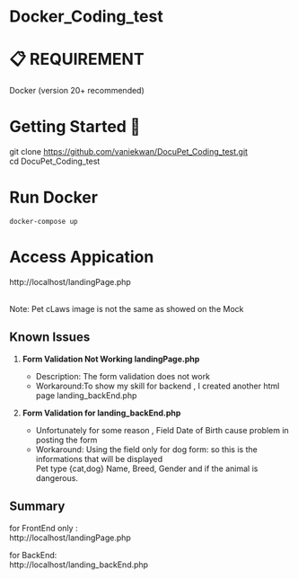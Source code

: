 # Docker_Coding_test

# :clipboard: REQUIREMENT

Docker (version 20+ recommended)

# Getting Started 🚀
git clone https://github.com/vaniekwan/DocuPet_Coding_test.git <br>
cd DocuPet_Coding_test

# Run Docker
`docker-compose up`

# Access Appication
http://localhost/landingPage.php <br><br>

Note: Pet cLaws image is not the same as showed on the Mock

## Known Issues

1. **Form Validation Not Working landingPage.php**
   - Description: The form validation does not work
   - Workaround:To show my skill for backend , I created another html page landing_backEnd.php


2. **Form Validation for landing_backEnd.php**
   - Unfortunately for some reason , Field Date of Birth cause problem in posting the form 
   - Workaround: Using the field only for dog form: so this is the informations that will be displayed <br> 
     Pet type {cat,dog}
     Name, Breed, Gender and if the animal is dangerous. 

 
## Summary 
for FrontEnd only :
<br>
http://localhost/landingPage.php

for BackEnd:
<br>
http://localhost/landing_backEnd.php














